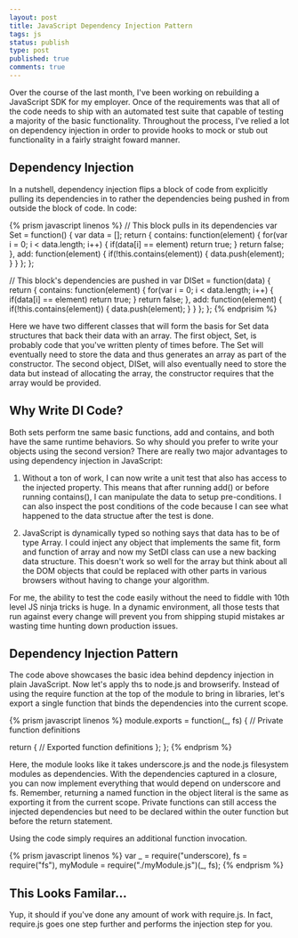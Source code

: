 ```yaml
---
layout: post
title: JavaScript Dependency Injection Pattern
tags: js
status: publish
type: post
published: true
comments: true
---
```

Over the course of the last month, I\'ve been working on rebuilding a JavaScript SDK 
for my employer. Once of the requirements was that all of the code needs to ship with
an automated test suite that capable of testing a majority of the basic functionality.
Throughout the process, I\'ve relied a lot on dependency injection in order to provide
hooks to mock or stub out functionality in a fairly straight foward manner. 

<!--EndExcerpt-->


## Dependency Injection ##

In a nutshell, dependency injection flips a block of code from explicitly pulling its
dependencies in to rather the dependencies being pushed in from outside the block of
code. In code:

{% prism javascript linenos %}
// This block pulls in its dependencies
var Set = function() {
  var data = [];
  return {
    contains: function(element) {
      for(var i = 0; i < data.length; i++) {
        if(data[i] == element)
          return true;
      }
      return false;
    },
    add: function(element) {
      if(!this.contains(element)) {
        data.push(element);
      }
    }
  };
};

// This block's dependencies are pushed in
var DISet = function(data) {
  return {
    contains: function(element) {
      for(var i = 0; i < data.length; i++) {
        if(data[i] == element)
          return true;
      }
      return false;
    },
    add: function(element) {
      if(!this.contains(element)) {
        data.push(element);
      }
    }
  };
};
{% endprisim %}

Here we have two different classes that will form the basis for Set data structures that
back their data with an array. The first object, Set, is probably code that you've written
plenty of times before. The Set will eventually need to store the data and thus generates
an array as part of the constructor. The second object, DISet, will also eventually need to
store the data but instead of allocating the array, the constructor requires that the array
would be provided.


## Why Write DI Code? ##

Both sets perform tne same basic functions, add and contains, and both have the same runtime
behaviors. So why should you prefer to write your objects using the second version? There are
really two major advantages to using dependency injection in JavaScript:

  1. Without a ton of work, I can now write a unit test that also has access to the
     injected property. This means that after running add() or before running contains(),
     I can manipulate the data to setup pre-conditions. I can also inspect the post conditions
     of the code because I can see what happened to the data structue after the test is done.
     
  2. JavaScript is dynamically typed so nothing says that data has to be of type Array. I
     could inject any object that implements the same fit, form and function of array and
     now my SetDI class can use a new backing data structure. This doesn't work so well for
     the array but think about all the DOM objects that could be replaced with other
     parts in various browsers without having to change your algorithm.
     
For me, the ability to test the code easily without the need to fiddle with 10th level JS
ninja tricks is huge. In a dynamic environment, all those tests that run against every change
will prevent you from shipping stupid mistakes ar wasting time hunting down production issues.


## Dependency Injection Pattern ##

The code above showcases the basic idea behind depdency injection in plain JavaScript. Now let's 
apply ths to node.js and browserify. Instead of using the require function at the top of the 
module to bring in libraries, let's export a single function that binds the dependencies into the
current scope.

{% prism javascript linenos %}
module.exports = function(_, fs) {
  // Private function definitions

  return {
    // Exported function definitions
  };
};
{% endprism %}

Here, the module looks like it takes underscore.js and the node.js filesystem modules as 
dependencies. With the dependencies captured in a closure, you can now implement everything
that would depend on underscore and fs. Remember, returning a named function in the object
literal is the same as exporting it from the current scope. Private functions can still
access the injected dependencies but need to be declared within the outer function but before
the return statement.

Using the code simply requires an additional function invocation.

{% prism javascript linenos %}
var _ = require("underscore),
    fs = require("fs"),
    myModule = require("./myModule.js")(_, fs);
{% endprism %}


## This Looks Familar... ##

Yup, it should if you've done any amount of work with require.js. In fact, require.js goes one
step further and performs the injection step for you.
